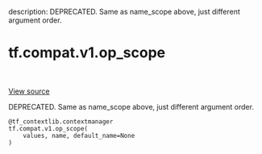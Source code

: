 description: DEPRECATED. Same as name_scope above, just different argument order.

<div itemscope itemtype="http://developers.google.com/ReferenceObject">
<meta itemprop="name" content="tf.compat.v1.op_scope" />
<meta itemprop="path" content="Stable" />
</div>

# tf.compat.v1.op_scope

<!-- Insert buttons and diff -->

<table class="tfo-notebook-buttons tfo-api nocontent" align="left">

</table>

<a target="_blank" class="external" href="/code/stable/tensorflow/python/framework/ops.py">View source</a>



DEPRECATED. Same as name_scope above, just different argument order.

<pre class="devsite-click-to-copy prettyprint lang-py tfo-signature-link">
<code>@tf_contextlib.contextmanager</code>
<code>tf.compat.v1.op_scope(
    values, name, default_name=None
)
</code></pre>



<!-- Placeholder for "Used in" -->
